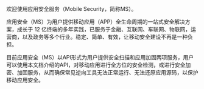 欢迎使用应用安全服务（Mobile Security，简称MS）。

应用安全（MS）为用户提供移动应用（APP）全生命周期的一站式安全解决方案，成长于 12 亿终端的多年实践，已服务于金融、互联网、车联网、物联网，运营商，以及政务等多个行业。稳定、简单、有效，让移动安全建设不再是一种负担。 

目前应用安全（MS）以API形式为用户提供安全扫描和应用加固两项服务，用户可以使用本文档介绍的API，对移动应用进行全方位的安全检测，或进行安全加密、加固服务，从而确保常见逆向工具无法正常运行、无法还原应用源码，以保护移动应用安全。
